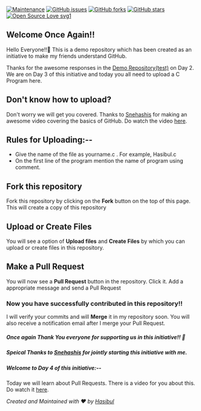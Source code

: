 

[![Maintenance](https://img.shields.io/badge/Maintained%3F-yes-green.svg)](https://github.com/starhasibul/test2/graphs/commit-activity)
[![GitHub issues](https://img.shields.io/github/issues/starhasibul/test2)](https://github.com/starhasibul/test2/issues)
[![GitHub forks](https://img.shields.io/github/forks/starhasibul/test2?style=social)](https://github.com/starhasibul/test2/network) 
[![GitHub stars](https://img.shields.io/github/stars/starhasibul/test2?style=social)](https://github.com/starhasibul/test2/stargazers) 
[![Open Source Love svg1](https://badges.frapsoft.com/os/v1/open-source.svg?v=103)](https://github.com/ellerbrock/open-source-badges/)

## Welcome Once Again!!
Hello Everyone!!:wave:
This is a demo repository which has been created as an initiative to make my friends understand GitHub.

Thanks for the awesome responses in the [Demo Repository(test)](https://github.com/starhasibul/test) on Day 2.
We are on Day 3 of this initiative and today you all need to upload a C Program here.

## Don't know how to upload?
Don't worry we will get you covered. Thanks to [Snehashis](https://github.com/snehashis365) for making an awesome video covering the basics of GitHub. Do watch the video [here](https://www.youtube.com/watch?v=Cj_9mkyOdhY).

## Rules for Uploading:--
- Give the name of the file as yourname.c . For example, Hasibul.c
- On the first line of the program mention the name of program using comment.

## Fork this repository
Fork this repository by clicking on the **Fork** 
button on the top of this page.
This will create a copy of this repository

## Upload or Create Files
You will see a option of **Upload files** and **Create Files** by which you can upload or create files in this repository.

## Make a Pull Request
You will now see a **Pull Request** button in the repository.
Click it. Add a appropriate message and send a Pull Request

### Now you have successfully contributed in this repository!!
I will verify your commits and will **Merge** it in my repository soon.
You will also receive a notification email after I merge your Pull Request.

##### Once again Thank You everyone for supporting us in this initiative!! :sparkling_heart:

##### Speical Thanks to [Snehashis](https://github.com/snehashis365) for jointly starting this initiative with me.

##### Welcome to Day 4 of this initiative:--
Today we will learn about Pull Requests. There is a video for you about this. Do watch it [here](https://youtu.be/OaPkjVuIpsM).

*Created and Maintained with :heart: by [Hasibul](https://twitter.com/starhasibul)*



